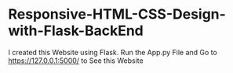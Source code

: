 # Responsive-HTML-CSS-Design-with-Flask-BackEnd
I created this Website using Flask. Run the App.py File and Go to https://127.0.0.1:5000/ to See this Website
